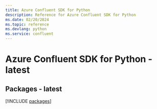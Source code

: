 ```yaml
---
title: Azure Confluent SDK for Python
description: Reference for Azure Confluent SDK for Python
ms.date: 02/20/2024
ms.topic: reference
ms.devlang: python
ms.service: confluent
---
```

# Azure Confluent SDK for Python - latest
## Packages - latest
[!INCLUDE [packages](confluent-index.md)]
